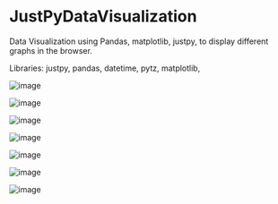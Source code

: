 # JustPyDataVisualization
Data Visualization using Pandas, matplotlib, justpy, to display different graphs in the browser.

Libraries: justpy, pandas, datetime, pytz, matplotlib,

![image](https://user-images.githubusercontent.com/53841303/132012640-39a59222-adba-4ad2-a5ff-2c94b31162b1.png)

![image](https://user-images.githubusercontent.com/53841303/132012783-05a824a2-929a-4ec2-87f5-add4481a59f0.png)

![image](https://user-images.githubusercontent.com/53841303/132012939-078aeafe-a740-4930-a0e2-4408a1010c60.png)

![image](https://user-images.githubusercontent.com/53841303/132013151-032681c9-36c7-4979-b22f-e33cb59df8ec.png)

![image](https://user-images.githubusercontent.com/53841303/132013294-45836c50-6af4-47c7-b0bf-3b5bda65b7d0.png)

![image](https://user-images.githubusercontent.com/53841303/132013381-1ebfd4b5-e3ff-45b7-a77f-2fc9cb28e91a.png)

![image](https://user-images.githubusercontent.com/53841303/132013543-a00d0fa0-1271-428a-b29e-29fa916a31dc.png)

